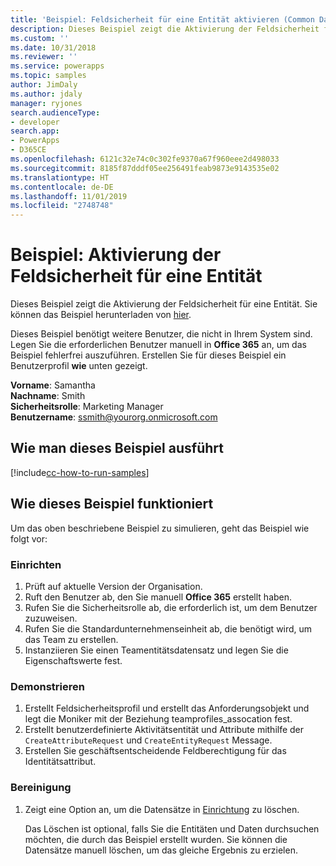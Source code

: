 ```yaml
---
title: 'Beispiel: Feldsicherheit für eine Entität aktivieren (Common Data Service) Microsoft-Dokumentation'
description: Dieses Beispiel zeigt die Aktivierung der Feldsicherheit für eine Entität
ms.custom: ''
ms.date: 10/31/2018
ms.reviewer: ''
ms.service: powerapps
ms.topic: samples
author: JimDaly
ms.author: jdaly
manager: ryjones
search.audienceType:
- developer
search.app:
- PowerApps
- D365CE
ms.openlocfilehash: 6121c32e74c0c302fe9370a67f960eee2d498033
ms.sourcegitcommit: 8185f87dddf05ee256491feab9873e9143535e02
ms.translationtype: HT
ms.contentlocale: de-DE
ms.lasthandoff: 11/01/2019
ms.locfileid: "2748748"
---
```

# <a name="sample-enable-field-security-for-an-entity"></a>Beispiel: Aktivierung der Feldsicherheit für eine Entität

<!-- https://docs.microsoft.com/dynamics365/customer-engagement/developer/sample-enable-field-security-entity -->

Dieses Beispiel zeigt die Aktivierung der Feldsicherheit für eine Entität.  Sie können das Beispiel herunterladen von [hier](https://github.com/Microsoft/PowerApps-Samples/tree/master/cds/orgsvc/C%23/FieldSecurity). 

Dieses Beispiel benötigt weitere Benutzer, die nicht in Ihrem System sind. Legen Sie die erforderlichen Benutzer manuell in **Office 365** an, um das Beispiel fehlerfrei auszuführen. Erstellen Sie für dieses Beispiel ein Benutzerprofil **wie** unten gezeigt. 

**Vorname**: Samantha<br/>
**Nachname**: Smith<br/>
**Sicherheitsrolle**: Marketing Manager<br/>
**Benutzername**: ssmith@yourorg.onmicrosoft.com<br/>

## <a name="how-to-run-this-sample"></a>Wie man dieses Beispiel ausführt

[!include[cc-how-to-run-samples](../../includes/cc-how-to-run-samples.md)]

## <a name="how-this-sample-works"></a>Wie dieses Beispiel funktioniert

Um das oben beschriebene Beispiel zu simulieren, geht das Beispiel wie folgt vor:

### <a name="setup"></a>Einrichten

1. Prüft auf aktuelle Version der Organisation.
2. Ruft den Benutzer ab, den Sie manuell **Office 365** erstellt haben.
3. Rufen Sie die Sicherheitsrolle ab, die erforderlich ist, um dem Benutzer zuzuweisen. 
4. Rufen Sie die Standardunternehmenseinheit ab, die benötigt wird, um das Team zu erstellen.
5. Instanziieren Sie einen Teamentitätsdatensatz und legen Sie die Eigenschaftswerte fest. 

### <a name="demonstrate"></a>Demonstrieren

1. Erstellt Feldsicherheitsprofil und erstellt das Anforderungsobjekt und legt die Moniker mit der Beziehung teamprofiles_assocation fest.
2. Erstellt benutzerdefinierte Aktivitätsentität und Attribute mithilfe der `CreateAttributeRequest` und `CreateEntityRequest` Message.
3. Erstellen Sie geschäftsentscheidende Feldberechtigung für das Identitätsattribut.

### <a name="clean-up"></a>Bereinigung

1. Zeigt eine Option an, um die Datensätze in [Einrichtung](#setup) zu löschen.

    Das Löschen ist optional, falls Sie die Entitäten und Daten durchsuchen möchten, die durch das Beispiel erstellt wurden. Sie können die Datensätze manuell löschen, um das gleiche Ergebnis zu erzielen.
